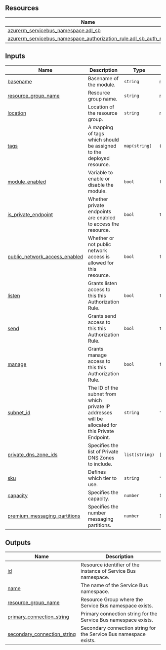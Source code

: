 <!-- BEGIN_TF_DOCS -->
## Resources

| Name | Type |
|------|------|
| [azurerm_servicebus_namespace.adl_sb](https://registry.terraform.io/providers/hashicorp/azurerm/latest/docs/resources/servicebus_namespace) | resource |
| [azurerm_servicebus_namespace_authorization_rule.adl_sb_auth_rule](https://registry.terraform.io/providers/hashicorp/azurerm/latest/docs/resources/servicebus_namespace_authorization_rule) | resource |

## Inputs

| Name | Description | Type | Default | Required |
|------|-------------|------|---------|:--------:|
| <a name="input_basename"></a> [basename](#input\_basename) | Basename of the module. | `string` | n/a | yes |
| <a name="input_resource_group_name"></a> [resource\_group\_name](#input\_resource\_group\_name) | Resource group name. | `string` | n/a | yes |
| <a name="input_location"></a> [location](#input\_location) | Location of the resource group. | `string` | n/a | yes |
| <a name="input_tags"></a> [tags](#input\_tags) | A mapping of tags which should be assigned to the deployed resource. | `map(string)` | `{}` | no |
| <a name="input_module_enabled"></a> [module\_enabled](#input\_module\_enabled) | Variable to enable or disable the module. | `bool` | `true` | no |
| <a name="input_is_private_endpoint"></a> [is\_private\_endpoint](#input\_is\_private\_endpoint) | Whether private endpoints are enabled to access the resource. | `bool` | `true` | no |
| <a name="input_public_network_access_enabled"></a> [public\_network\_access\_enabled](#input\_public\_network\_access\_enabled) | Whether or not public network access is allowed for this resource. | `bool` | `false` | no |
| <a name="input_listen"></a> [listen](#input\_listen) | Grants listen access to this this Authorization Rule. | `bool` | `true` | no |
| <a name="input_send"></a> [send](#input\_send) | Grants send access to this this Authorization Rule. | `bool` | `true` | no |
| <a name="input_manage"></a> [manage](#input\_manage) | Grants manage access to this this Authorization Rule. | `bool` | `false` | no |
| <a name="input_subnet_id"></a> [subnet\_id](#input\_subnet\_id) | The ID of the subnet from which private IP addresses will be allocated for this Private Endpoint. | `string` | `""` | no |
| <a name="input_private_dns_zone_ids"></a> [private\_dns\_zone\_ids](#input\_private\_dns\_zone\_ids) | Specifies the list of Private DNS Zones to include. | `list(string)` | `[]` | no |
| <a name="input_sku"></a> [sku](#input\_sku) | Defines which tier to use. | `string` | `"Premium"` | no |
| <a name="input_capacity"></a> [capacity](#input\_capacity) | Specifies the capacity. | `number` | `1` | no |
| <a name="input_premium_messaging_partitions"></a> [premium\_messaging\_partitions](#input\_premium\_messaging\_partitions) | Specifies the number messaging partitions. | `number` | `1` | no |

## Outputs

| Name | Description |
|------|-------------|
| <a name="output_id"></a> [id](#output\_id) | Resource identifier of the instance of Service Bus namespace. |
| <a name="output_name"></a> [name](#output\_name) | The name of the Service Bus namespace. |
| <a name="output_resource_group_name"></a> [resource\_group\_name](#output\_resource\_group\_name) | Resource Group where the Service Bus namespace exists. |
| <a name="output_primary_connection_string"></a> [primary\_connection\_string](#output\_primary\_connection\_string) | Primary connection string for the Service Bus namespace exists. |
| <a name="output_secondary_connection_string"></a> [secondary\_connection\_string](#output\_secondary\_connection\_string) | Secondary connection string for the Service Bus namespace exists. |
<!-- END_TF_DOCS -->